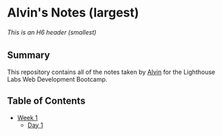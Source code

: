 # Alvin's Notes (largest)
###### This is an H6 header (smallest)

## Summary
This repository contains all of the notes taken by [Alvin](https://github.com/Chase78712002) for the Lighthouse Labs Web Development Bootcamp.

## Table of Contents
* [Week 1](/Week_1)
  * [Day 1](/Week_1/Day_1)
  
